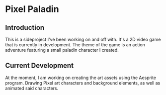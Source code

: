 # Pixel Paladin

## Introduction

This is a sideproject I've been working on and off with. It's a 2D video game that is currently in development. The theme of the game is an action adventure featuring a small paladin character I created. 

## Current Development

At the moment, I am working on creating the art assets using the Aesprite program. Drawing Pixel art characters and background elements, as well as animated said characters. 
